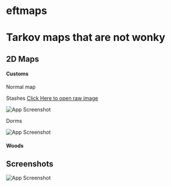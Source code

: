 # eftmaps


# Tarkov maps that are not wonky



## 2D Maps

#### Customs

Normal map 

Stashes [Click Here to open raw image](https://raw.githubusercontent.com/grannymaster/eftmaps/main/customs/Customs_Stashes.jpg?token=GHSAT0AAAAAACMSEZRUV67LU5OPW2WAGHPOZM4OYLA)

![App Screenshot](https://raw.githubusercontent.com/grannymaster/eftmaps/main/customs/Customs_Stashes.jpg?token=GHSAT0AAAAAACMSEZRUV67LU5OPW2WAGHPOZM4OYLA)

Dorms

![App Screenshot](https://via.placeholder.com/468x300?text=App+Screenshot+Here)

#### Woods


## Screenshots

![App Screenshot](https://via.placeholder.com/468x300?text=App+Screenshot+Here)

